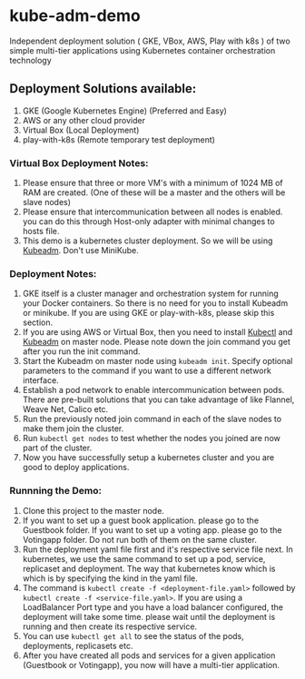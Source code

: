 # kube-adm-demo
Independent deployment solution ( GKE, VBox, AWS, Play with k8s ) of two simple multi-tier applications using Kubernetes container orchestration technology

## Deployment Solutions available:

1. GKE (Google Kubernetes Engine) (Preferred and Easy)
2. AWS or any other cloud provider
3. Virtual Box (Local Deployment)
4. play-with-k8s (Remote temporary test deployment)

### Virtual Box Deployment Notes:
1. Please ensure that three or more VM's with a minimum of 1024 MB of RAM are created. (One of these will be a master and the others will be slave nodes)
2. Please ensure that intercommunication between all nodes is enabled. you can do this through Host-only adapter with minimal changes to hosts file.
3. This demo is a kubernetes cluster deployment. So we will be using [Kubeadm](https://kubernetes.io/docs/setup/independent/create-cluster-kubeadm/). Don't use MiniKube.

### Deployment Notes:
1. GKE itself is a cluster manager and orchestration system for running your Docker containers. So there is no need for you to install Kubeadm or minikube. If you are using GKE or play-with-k8s, please skip this section.
2. If you are using AWS or Virtual Box, then you need to install [Kubectl](https://kubernetes.io/docs/tasks/tools/install-kubectl/#install-kubectl) and [Kubeadm](https://kubernetes.io/docs/setup/independent/create-cluster-kubeadm/) on master node. Please note down the join command you get after you run the init command. 
3. Start the Kubeadm on master node using `kubeadm init`. Specify optional parameters to the command if you want to use a different network interface.
4. Establish a pod network to enable intercommunication between pods. There are pre-built solutions that you can take advantage of like Flannel, Weave Net, Calico etc.
5. Run the previously noted join command in each of the slave nodes to make them join the cluster.
6. Run `kubectl get nodes` to test whether the nodes you joined are now part of the cluster.
7. Now you have successfully setup a kubernetes cluster and you are good to deploy applications.

### Runnning the Demo:
1. Clone this project to the master node.
2. If you want to set up a guest book application. please go to the Guestbook folder. If you want to set up a voting app. please go to the Votingapp folder. Do not run both of them on the same cluster.
3. Run the deployment yaml file first and it's respective service file next. In kubernetes, we use the same command to set up a pod, service, replicaset and deployment. The way that kubernetes know which is which is by specifying the kind in the yaml file. 
4. The command is `kubectl create -f <deployment-file.yaml>` followed by `kubectl create -f <service-file.yaml>`. If you are using a LoadBalancer Port type and you have a load balancer configured, the deployment will take some time. please wait until the deployment is running and then create its respective service.
5. You can use `kubectl get all` to see the status of the pods, deployments, replicasets etc.
6. After you have created all pods and services for a given application (Guestbook or Votingapp), you now will have a multi-tier application.

